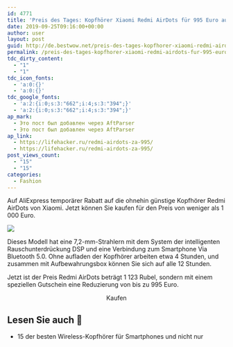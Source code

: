 ```yaml
---
id: 4771
title: 'Preis des Tages: Kopfhörer Xiaomi Redmi AirDots für 995 Euro auf AliExpress'
date: 2019-09-25T09:16:00+00:00
author: user
layout: post
guid: http://de.bestwow.net/preis-des-tages-kopfhorer-xiaomi-redmi-airdots-fur-995-euro-auf-aliexpress/
permalink: /preis-des-tages-kopfhorer-xiaomi-redmi-airdots-fur-995-euro-auf-aliexpress/
tdc_dirty_content:
  - "1"
  - "1"
tdc_icon_fonts:
  - 'a:0:{}'
  - 'a:0:{}'
tdc_google_fonts:
  - 'a:2:{i:0;s:3:"662";i:4;s:3:"394";}'
  - 'a:2:{i:0;s:3:"662";i:4;s:3:"394";}'
ap_mark:
  - Это пост был добавлен через AftParser
  - Это пост был добавлен через AftParser
ap_link:
  - https://lifehacker.ru/redmi-airdots-za-995/
  - https://lifehacker.ru/redmi-airdots-za-995/
post_views_count:
  - "15"
  - "15"
categories:
  - Fashion
---
```

Auf AliExpress temporärer Rabatt auf die ohnehin günstige Kopfhörer Redmi AirDots von Xiaomi. Jetzt können Sie kaufen für den Preis von weniger als 1 000 Euro.

![](http://de.bestwow.net/wp-content/uploads/2019/09/cena-dnya-naushniki-xiaomi-redmi-airdots-za-995-rubley-na-aliexpress-1.jpeg) 

Dieses Modell hat eine 7,2-mm-Strahlern mit dem System der intelligenten Rauschunterdrückung DSP und eine Verbindung zum Smartphone Via Bluetooth 5.0. Ohne aufladen der Kopfhörer arbeiten etwa 4 Stunden, und zusammen mit Aufbewahrungsbox können Sie sich auf alle 12 Stunden.

Jetzt ist der Preis Redmi AirDots beträgt 1 123 Rubel, sondern mit einem speziellen Gutschein eine Reduzierung von bis zu 995 Euro.

<p style="text-align: center">
  <span>Kaufen</span>
</p>

<div>
  <h2 class="read-also__title">
    <span>Lesen Sie auch</span> <span>🧐 </span>
  </h2>
  
  <ul class="read-also__list">
    <li>
      15 der besten Wireless-Kopfhörer für Smartphones und nicht nur
    </li>
  </ul>
</div>
